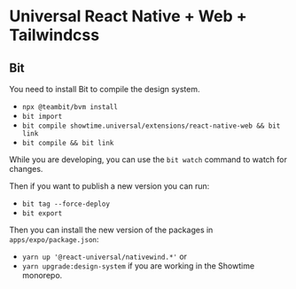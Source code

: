 # Universal React Native + Web + Tailwindcss

## Bit

You need to install Bit to compile the design system.

- `npx @teambit/bvm install`
- `bit import`
- `bit compile showtime.universal/extensions/react-native-web && bit link`
- `bit compile && bit link`

While you are developing, you can use the `bit watch` command to watch for changes.

Then if you want to publish a new version you can run:

- `bit tag --force-deploy`
- `bit export`

Then you can install the new version of the packages in `apps/expo/package.json`:

- `yarn up '@react-universal/nativewind.*'`
  or
- `yarn upgrade:design-system` if you are working in the Showtime monorepo.